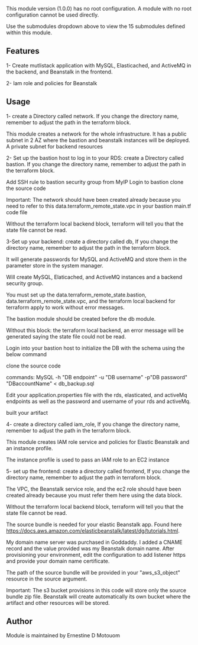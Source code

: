 This module version (1.0.0) has no root configuration. A module with no root configuration cannot be used directly.

Use the submodules dropdown above to view the 15 submodules defined within this module.


Features
------------------------------------------------------------------------------------------------------------------------
1- Create mutlistack application with MySQL, Elasticached, and ActiveMQ in the backend, and Beanstalk in the frontend.

2- Iam role and policies for Beanstalk



Usage
------------------------------------------------------------------------------------------------------------------------
1- create a Directory called network. If you change the directory name, remember to adjust the path in the terraform block.

This module creates a network for the whole infrastructure. It has a public subnet in 2 AZ where the bastion and beanstalk instances will be deployed. A private subnet for backend resources

2- Set up the bastion host to log in to your RDS: create a Directory called bastion. If you change the directory name, remember to adjust the path in the terraform block.    

Add SSH rule to bastion security group from MyIP
Login to bastion
clone the source code

Important: The network should have been created already because you need to refer to this data.terraform_remote_state.vpc in your bastion main.tf code file

Without the terraform local backend block, terraform will tell you that the state file cannot be read.



3-Set up your backend: create a directory called db, If you change the directory name, remember to adjust the path in the terraform block.

 

It will generate passwords for MySQL and ActiveMQ and store them in the parameter store in the system manager.

Will create MySQL, Elaticached, and ActiveMQ instances and a backend security group.

You must set up the data.terraform_remote_state.bastion, data.terraform_remote_state.vpc, and the terraform local backend for terraform apply to work without error messages.

The bastion module should be created before the db module.

Without this block: the terraform local backend, an error message will be generated saying the state file could not be read.


Login into your bastion host to initialize the DB with the schema  using the below command

clone the source code

commands: MySQL -h "DB endpoint" -u "DB username" -p"DB password" "DBaccountName" < db_backup.sql

Edit your application.properties file with the rds, elasticated, and activeMq endpoints as well as the password and username of your rds and activeMq.

built your artifact 



4- create a directory called iam_role, If you change the directory name, remember to adjust the path in the terraform block.


This module creates IAM role service and policies for Elastic Beanstalk and an instance profile.

The instance profile is used to pass an IAM role to an EC2 instance

5- set up the frontend: create a directory called frontend, If you change the directory name, remember to adjust the path in terraform block.

 The VPC, the Beanstalk service role, and the ec2 role should have been created already because you must refer them here using the data block.

 Without the terraform local backend block, terraform will tell you that the state file cannot be read.

The source bundle is needed for your elastic Beanstalk app. Found here
https://docs.aws.amazon.com/elasticbeanstalk/latest/dg/tutorials.html.

My domain name server was purchased in Goddaddy. I added a CNAME record and the value provided was my Beanstalk domain name. After provisioning your environment, edit the configuration to add listener https and provide your domain name certificate.

The path of the source bundle will be provided in your "aws_s3_object" resource in the source argument.

Important: The s3 bucket provisions in this code will store only the source bundle zip file. Beanstalk will create automatically its own bucket where the artifact and other resources will be stored. 


Author
--------------------------------------------------------------------------------------------------------------------------
Module is maintained by Ernestine D Motouom


